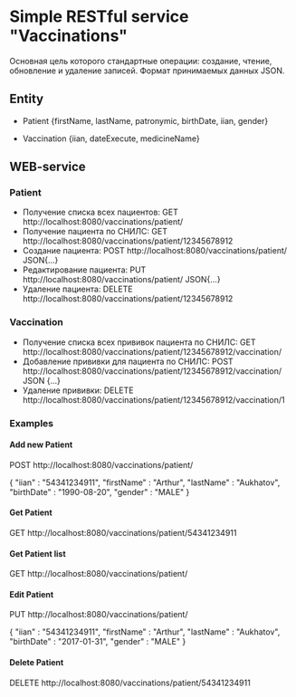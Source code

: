 # Simple RESTful service "Vaccinations"

Основная цель которого стандартные операции: создание, чтение, обновление и удаление записей. Формат принимаемых данных JSON.

## Entity

* Patient {firstName, lastName, patronymic, birthDate, iian, gender}

* Vaccination {iian, dateExecute, medicineName}

## WEB-service

### Patient

* Получение списка всех пациентов: GET http://localhost:8080/vaccinations/patient/
* Получение пациента по СНИЛС: GET http://localhost:8080/vaccinations/patient/12345678912
* Создание пациента: POST http://localhost:8080/vaccinations/patient/ JSON{...}
* Редактирование пациента: PUT http://localhost:8080/vaccinations/patient/ JSON{...}
* Удаление пациента: DELETE http://localhost:8080/vaccinations/patient/12345678912

### Vaccination

* Получение списка всех прививок пациента по СНИЛС: GET http://localhost:8080/vaccinations/patient/12345678912/vaccination/
* Добавление прививки для пациента по СНИЛС: POST http://localhost:8080/vaccinations/patient/12345678912/vaccination/ JSON {...}
* Удаление прививки: DELETE http://localhost:8080/vaccinations/patient/12345678912/vaccination/1

### Examples
#### Add new Patient

POST http://localhost:8080/vaccinations/patient/

{
	"iian" : "54341234911",
	"firstName" : "Arthur",
	"lastName" : "Aukhatov",
	"birthDate" : "1990-08-20",
	"gender" : "MALE"
}

#### Get Patient

GET http://localhost:8080/vaccinations/patient/54341234911

#### Get Patient list

GET http://localhost:8080/vaccinations/patient/

#### Edit Patient

PUT http://localhost:8080/vaccinations/patient/

{
	"iian" : "54341234911",
	"firstName" : "Arthur",
	"lastName" : "Aukhatov",
	"birthDate" : "2017-01-31",
	"gender" : "MALE"
}

#### Delete Patient

DELETE http://localhost:8080/vaccinations/patient/54341234911